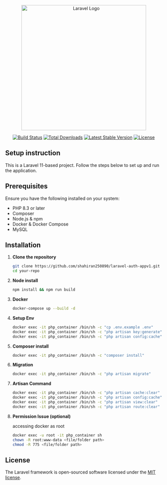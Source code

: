 <p align="center"><a href="https://laravel.com" target="_blank"><img src="https://raw.githubusercontent.com/laravel/art/master/logo-lockup/5%20SVG/2%20CMYK/1%20Full%20Color/laravel-logolockup-cmyk-red.svg" width="400" alt="Laravel Logo"></a></p>

<p align="center">
<a href="https://github.com/laravel/framework/actions"><img src="https://github.com/laravel/framework/workflows/tests/badge.svg" alt="Build Status"></a>
<a href="https://packagist.org/packages/laravel/framework"><img src="https://img.shields.io/packagist/dt/laravel/framework" alt="Total Downloads"></a>
<a href="https://packagist.org/packages/laravel/framework"><img src="https://img.shields.io/packagist/v/laravel/framework" alt="Latest Stable Version"></a>
<a href="https://packagist.org/packages/laravel/framework"><img src="https://img.shields.io/packagist/l/laravel/framework" alt="License"></a>
</p>

## Setup instruction

This is a Laravel 11-based project. Follow the steps below to set up and run the application.

## Prerequisites

Ensure you have the following installed on your system:

- PHP 8.3 or later
- Composer
- Node.js & npm
- Docker & Docker Compose
- MySQL

## Installation

1. **Clone the repository**  
   ```sh
   git clone https://github.com/shahiran250890/laravel-auth-appv1.git
   cd your-repo

2. **Node install**
    ```sh
    npm install && npm run build

3. **Docker**
    ```sh
    docker-compose up --build -d

4. **Setup Env**
    ```sh
    docker exec -it php_container /bin/sh -c "cp .env.example .env"
    docker exec -it php_container /bin/sh -c "php artisan key:generate"
    docker exec -it php_container /bin/sh -c "php artisan config:cache"

5. **Composer install**
    ```sh
    docker exec -it php_container /bin/sh -c "composer install"
    
6. **Migration**
    ```sh
    docker exec -it php_container /bin/sh -c "php artisan migrate"

7. **Artisan Command**
    ```sh
    docker exec -it php_container /bin/sh -c "php artisan cache:clear"
    docker exec -it php_container /bin/sh -c "php artisan config:cache"
    docker exec -it php_container /bin/sh -c "php artisan view:clear"
    docker exec -it php_container /bin/sh -c "php artisan route:clear"

8. **Permission Issue (optional)**
    
    accessing docker as root
    ```sh
    docker exec -u root -it php_container sh
    chown -R root:www-data <file/folder path>
    chmod -R 775 <file/folder path>

## License

The Laravel framework is open-sourced software licensed under the [MIT license](https://opensource.org/licenses/MIT).
